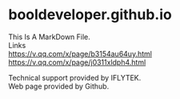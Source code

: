 # booldeveloper.github.io
This Is A MarkDown File.  
Links  
https://v.qq.com/x/page/b3154au64uy.html  
https://v.qq.com/x/page/j0311xldph4.html  

Technical support provided by IFLYTEK.  
Web page provided by Github.  
